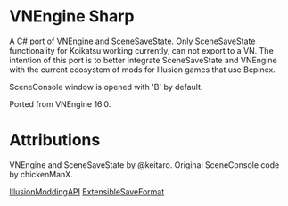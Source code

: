 # VNEngine Sharp
A C# port of VNEngine and SceneSaveState. Only SceneSaveState functionality for Koikatsu working currently, can not export to a VN.
The intention of this port is to better integrate SceneSaveState and VNEngine with the current ecosystem of mods for Illusion games that use Bepinex.

SceneConsole window is opened with 'B' by default.

Ported from VNEngine 16.0.

# Attributions

VNEngine and SceneSaveState by @keitaro.
Original SceneConsole code by chickenManX.

[IllusionModdingAPI](https://github.com/IllusionMods/IllusionModdingAPI)
[ExtensibleSaveFormat](https://github.com/IllusionMods/BepisPlugins)
